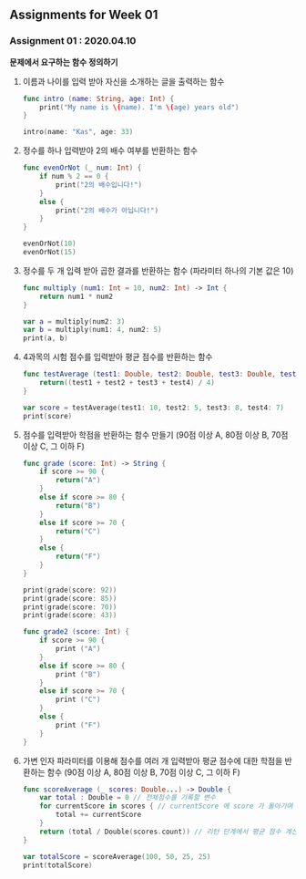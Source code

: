 ## Assignments for Week 01 ##

### Assignment 01 : 2020.04.10 ###

**문제에서 요구하는 함수 정의하기**

1. 이름과 나이를 입력 받아 자신을 소개하는 글을 출력하는 함수
   ```Swift
   func intro (name: String, age: Int) {
       print("My name is \(name). I'm \(age) years old")
   }

   intro(name: "Kas", age: 33)
   ```

2. 정수를 하나 입력받아 2의 배수 여부를 반환하는 함수
   ```Swift
   func evenOrNot (_ num: Int) {
       if num % 2 == 0 {
           print("2의 배수입니다!")
       }
       else {
           print("2의 배수가 아닙니다!")
       }
   }

   evenOrNot(10)
   evenOrNot(15)
   ```

3. 정수를 두 개 입력 받아 곱한 결과를 반환하는 함수 (파라미터 하나의 기본 값은 10)
   ```Swift
   func multiply (num1: Int = 10, num2: Int) -> Int {
       return num1 * num2
   }

   var a = multiply(num2: 3)
   var b = multiply(num1: 4, num2: 5)
   print(a, b)
   ```

4. 4과목의 시험 점수를 입력받아 평균 점수를 반환하는 함수
   ```Swift
   func testAverage (test1: Double, test2: Double, test3: Double, test4: Double) -> Double {
       return((test1 + test2 + test3 + test4) / 4)
   }

   var score = testAverage(test1: 10, test2: 5, test3: 8, test4: 7)
   print(score)
   ```

5. 점수를 입력받아 학점을 반환하는 함수 만들기 (90점 이상 A, 80점 이상 B, 70점 이상 C, 그 이하 F)
   ```Swift
   func grade (score: Int) -> String {
       if score >= 90 {
           return("A")
       }
       else if score >= 80 {
           return("B")
       }
       else if score >= 70 {
           return("C")
       }
       else {
           return("F")
       }
   }

   print(grade(score: 92))
   print(grade(score: 85))
   print(grade(score: 70))
   print(grade(score: 43))

   func grade2 (score: Int) {
       if score >= 90 {
           print ("A")
       }
       else if score >= 80 {
           print ("B")
       }
       else if score >= 70 {
           print ("C")
       }
       else {
           print ("F")
       }
   }
   ```

6. 가변 인자 파라미터를 이용해 점수를 여러 개 입력받아 평균 점수에 대한 학점을 반환하는 함수 (90점 이상 A, 80점 이상 B, 70점 이상 C, 그 이하 F) 
   ```Swift
   func scoreAverage (_ scores: Double...) -> Double {
       var total : Double = 0 // 전체점수를 기록할 변수
       for currentScore in scores { // currentScore 에 score 가 돌아가며 삽입됨)
           total += currentScore
       }
       return (total / Double(scores.count)) // 리턴 단계에서 평균 점수 계산
   }

   var totalScore = scoreAverage(100, 50, 25, 25)
   print(totalScore)

   ```
